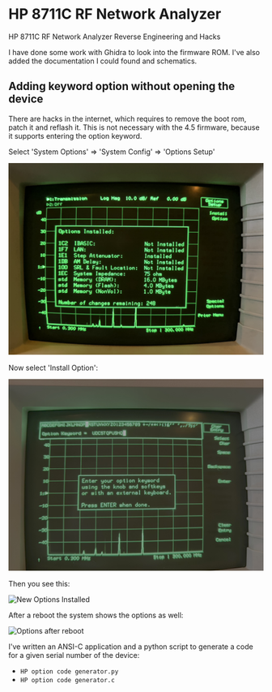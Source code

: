 # HP 8711C RF Network Analyzer

HP 8711C RF Network Analyzer Reverse Engineering and Hacks

I have done some work with Ghidra to look into the firmware ROM. I've also added the documentation I could found and schematics.


## Adding keyword option without opening the device

There are hacks in the internet, which requires to remove the boot rom, patch it and reflash it. This is not necessary with the 4.5 firmware, because it supports entering the option keyword.

Select 'System Options' => 'System Config' => 'Options Setup'

![Options Installed](./img/IMG_1830.jpg)

Now select 'Install Option':

![Enter option keyword](./img/IMG_1831.jpg)

Then you see this:

![New Options Installed](./img/IMG_1834.jpg)

After a reboot the system shows the options as well:

![Options after reboot](./img/IMG_1839.jpg)

I've written an ANSI-C application and a python script to generate a code for a given serial number of the device:

- `HP option code generator.py`
- `HP option code generator.c`
